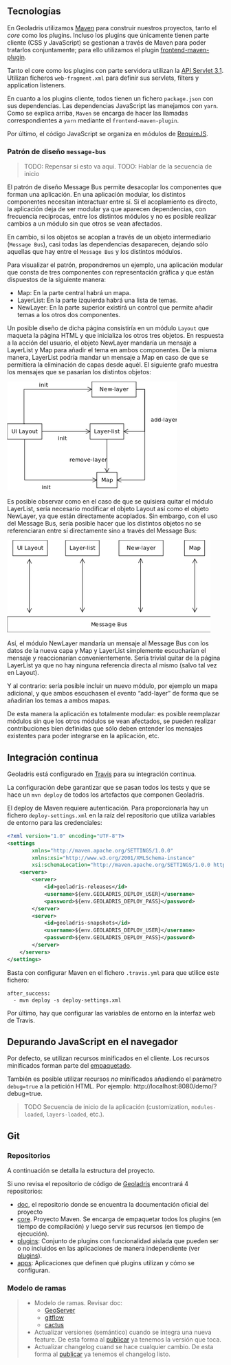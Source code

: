 ## Tecnologías

En Geoladris utilizamos [Maven](https://maven.apache.org/) para construir nuestros proyectos, tanto el *core* como los plugins. Incluso los plugins que únicamente tienen parte cliente (CSS y JavaScript) se gestionan a través de Maven para poder tratarlos conjuntamente; para ello utilizamos el plugin [frontend-maven-plugin](https://github.com/eirslett/frontend-maven-plugin).

Tanto el core como los plugins con parte servidora utilizan la [API Servlet 3.1](https://javaee.github.io/servlet-spec/downloads/servlet-3.1/Final/servlet-3_1-final.pdf). Utilizan ficheros `web-fragment.xml` para definir sus servlets, filters y application listeners.

En cuanto a los plugins cliente, todos tienen un fichero `package.json` con sus dependencias. Las dependencias JavaScript las manejamos con `yarn`. Como se explica arriba, `Maven` se encarga de hacer las llamadas correspondientes a `yarn` mediante el `frontend-maven-plugin`.

Por último, el código JavaScript se organiza en módulos de [RequireJS](http://requirejs.org/).

### Patrón de diseño `message-bus`

> TODO: Repensar si esto va aqui.
> TODO: Hablar de la secuencia de inicio

El patrón de diseño Message Bus permite desacoplar los componentes que forman una aplicación. En una aplicación modular, los distintos componentes necesitan interactuar entre sí. Si el acoplamiento es directo, la aplicación deja de ser modular ya que aparecen dependencias, con frecuencia recíprocas, entre los distintos módulos y no es posible realizar cambios a un módulo sin que otros se vean afectados.

En cambio, si los objetos se acoplan a través de un objeto intermediario (`Message Bus`), casi todas las dependencias desaparecen, dejando sólo aquellas que hay entre el `Message Bus` y los distintos módulos.

Para visualizar el patrón, propondremos un ejemplo, una aplicación modular que consta de tres componentes con representación gráfica y que están dispuestos de la siguiente manera:

* Map: En la parte central habrá un mapa.
* LayerList: En la parte izquierda habrá una lista de temas.
* NewLayer: En la parte superior existirá un control que permite añadir temas a los otros dos componentes.

Un posible diseño de dicha página consistiría en un módulo `Layout` que maqueta la página HTML y que inicializa los otros tres objetos. En respuesta a la acción del usuario, el objeto NewLayer mandaría un mensaje a LayerList y Map para añadir el tema en ambos componentes. De la misma manera, LayerList podría mandar un mensaje a Map en caso de que se permitiera la eliminación de capas desde aquél. El siguiente grafo muestra los mensajes que se pasarían los distintos objetos:

![](../_images/eventbus/eventbus.png)

Es posible observar como en el caso de que se quisiera quitar el módulo LayerList, sería necesario modificar el objeto Layout así como el objeto NewLayer, ya que están directamente acoplados. Sin embargo, con el uso del Message Bus, sería posible hacer que los distintos objetos no se referenciaran entre sí directamente sino a través del Message Bus:

![](../_images/eventbus/eventbus2.png)

Así, el módulo NewLayer mandaría un mensaje al Message Bus con los datos de la nueva capa y Map y LayerList símplemente escucharían el mensaje y reaccionarían convenientemente. Sería trivial quitar de la página LayerList ya que no hay ninguna referencia directa al mismo (salvo tal vez en Layout).

Y al contrario: sería posible incluir un nuevo módulo, por ejemplo un mapa adicional, y que ambos escuchasen el evento “add-layer” de forma que se añadirían los temas a ambos mapas.

De esta manera la aplicación es totalmente modular: es posible reemplazar módulos sin que los otros módulos se vean afectados, se pueden realizar contribuciones bien definidas que sólo deben entender los mensajes existentes para poder integrarse en la aplicación, etc.

## Integración continua

Geoladris está configurado en [Travis](https://travis-ci.org/geoladris/) para su integración continua.

La configuración debe garantizar que se pasan todos los tests y que se hace un `mvn deploy` de todos los artefactos que componen Geoladris.

El deploy de Maven requiere autenticación. Para proporcionarla hay un fichero `deploy-settings.xml` en la raíz del repositorio que utiliza variables de entorno para las credenciales:

```xml
<?xml version="1.0" encoding="UTF-8"?>
<settings
        xmlns="http://maven.apache.org/SETTINGS/1.0.0"
        xmlns:xsi="http://www.w3.org/2001/XMLSchema-instance"
        xsi:schemaLocation="http://maven.apache.org/SETTINGS/1.0.0 http://maven.apache.org/xsd/settings-1.0.0.xsd">
    <servers>
        <server>
            <id>geoladris-releases</id>
            <username>${env.GEOLADRIS_DEPLOY_USER}</username>
            <password>${env.GEOLADRIS_DEPLOY_PASS}</password>
        </server>
        <server>
            <id>geoladris-snapshots</id>
            <username>${env.GEOLADRIS_DEPLOY_USER}</username>
            <password>${env.GEOLADRIS_DEPLOY_PASS}</password>
        </server>
    </servers>
</settings>
```

Basta con configurar Maven en el fichero `.travis.yml` para que utilice este fichero:

```
after_success:
  - mvn deploy -s deploy-settings.xml
```

Por último, hay que configurar las variables de entorno en la interfaz web de Travis.

## Depurando JavaScript en el navegador

Por defecto, se utilizan recursos minificados en el cliente. Los recursos minificados forman parte del [empaquetado](apps.md).

También es posible utilizar recursos *no* minificados añadiendo el parámetro `debug=true` a la petición HTML. Por ejemplo: http://localhost:8080/demo/?debug=true.

> TODO Secuencia de inicio de la aplicación (customization, `modules-loaded`, `layers-loaded`, etc.).

## Git

### Repositorios

A continuación se detalla la estructura del proyecto.

Si uno revisa el repositorio de código de [Geoladris](https://github.com/geoladris) encontrará 4 repositorios:

* [doc](https://github.com/geoladris/doc), el repositorio donde se encuentra la documentación oficial del proyecto
* [core](https://github.com/geoladris/core). Proyecto Maven. Se encarga de empaquetar todos los plugins (en tiempo de compilación) y luego servir sus recursos (en tiempo de ejecución).
* [plugins](https://github.com/geoladris/plugins): Conjunto de plugins con funcionalidad aislada que pueden ser o no incluidos en las aplicaciones de manera independiente (ver [plugins](plugins.md)).
* [apps](https://github.com/geoladris/apps): Aplicaciones que definen qué plugins utilizan y cómo se configuran.

### Modelo de ramas

> * Modelo de ramas. Revisar doc:
>     - [GeoServer](http://docs.geoserver.org/stable/en/developer/source.html)
>     - [gitflow](https://www.atlassian.com/git/tutorials/comparing-workflows#gitflow-workflow)
>     - [cactus](https://barro.github.io/2016/02/a-succesful-git-branching-model-considered-harmful/)
> * Actualizar versiones (semántico) cuando se integra una nueva feature. De esta forma al [publicar](releases.md) ya tenemos la versión que toca.
> * Actualizar changelog cuand se hace cualquier cambio. De esta forma al [publicar](releases.md) ya tenemos el changelog listo.
